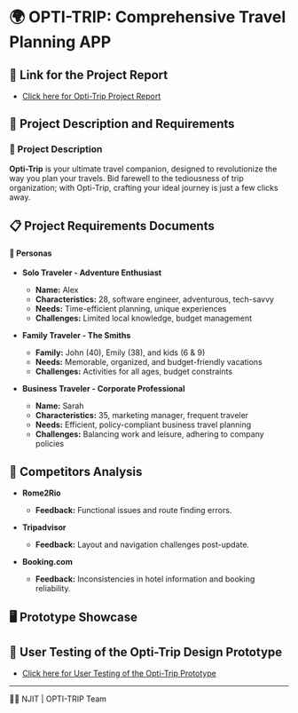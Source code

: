 # 🌍 OPTI-TRIP: Comprehensive Travel Planning APP

## 🧪 Link for the Project Report
- [Click here for Opti-Trip Project Report](https://0110.bitdocs.ai/share/d/RiOlH64nWKZoDnBY)

## 📖 Project Description and Requirements

### 🌟 Project Description
**Opti-Trip** is your ultimate travel companion, designed to revolutionize the way you plan your travels. Bid farewell to the tediousness of trip organization; with Opti-Trip, crafting your ideal journey is just a few clicks away.


## 📋 Project Requirements Documents

#### 👤 Personas
- **Solo Traveler - Adventure Enthusiast**
  - **Name:** Alex
  - **Characteristics:** 28, software engineer, adventurous, tech-savvy
  - **Needs:** Time-efficient planning, unique experiences
  - **Challenges:** Limited local knowledge, budget management

- **Family Traveler - The Smiths**
  - **Family:** John (40), Emily (38), and kids (6 & 9)
  - **Needs:** Memorable, organized, and budget-friendly vacations
  - **Challenges:** Activities for all ages, budget constraints

- **Business Traveler - Corporate Professional**
  - **Name:** Sarah
  - **Characteristics:** 35, marketing manager, frequent traveler
  - **Needs:** Efficient, policy-compliant business travel planning
  - **Challenges:** Balancing work and leisure, adhering to company policies

## 🏢 Competitors Analysis

- **Rome2Rio**
  - **Feedback:** Functional issues and route finding errors.

- **Tripadvisor**
  - **Feedback:** Layout and navigation challenges post-update.

- **Booking.com**
  - **Feedback:** Inconsistencies in hotel information and booking reliability.

## 🖥 Prototype Showcase

## 🧪 User Testing of the Opti-Trip Design Prototype
- [Click here for User Testing of the Opti-Trip Prototype](https://0110.bitdocs.ai/share/d/98wKIjrDad2h1AJD)


---

👩‍💻 NJIT | OPTI-TRIP Team
